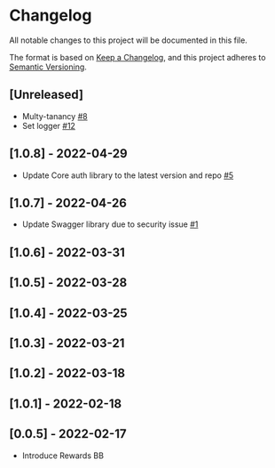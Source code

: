 # Changelog
All notable changes to this project will be documented in this file.

The format is based on [Keep a Changelog](https://keepachangelog.com/en/1.0.0/),
and this project adheres to [Semantic Versioning](https://semver.org/spec/v2.0.0.html).

## [Unreleased]
- Multy-tanancy [#8](https://github.com/rokwire/rewards-building-block/issues/8)
- Set logger [#12](https://github.com/rokwire/rewards-building-block/issues/12)

## [1.0.8] - 2022-04-29
- Update Core auth library to the latest version and repo [#5](https://github.com/rokwire/lms-building-block/issues/5)

## [1.0.7] - 2022-04-26
- Update Swagger library due to security issue [#1](https://github.com/rokwire/lms-building-block/issues/1)

## [1.0.6] - 2022-03-31
## [1.0.5] - 2022-03-28
## [1.0.4] - 2022-03-25
## [1.0.3] - 2022-03-21
## [1.0.2] - 2022-03-18
## [1.0.1] - 2022-02-18
## [0.0.5] - 2022-02-17
- Introduce Rewards BB 